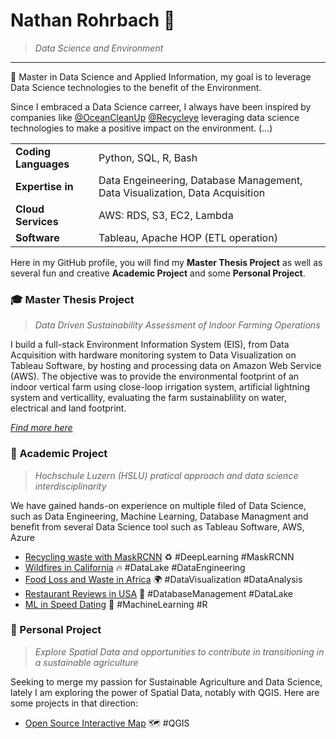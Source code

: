 # Nathan Rohrbach 🌱
> *Data Science and Environment*
-----------------------------

📌 Master in Data Science and Applied Information, my goal is to leverage Data Science technologies to the benefit of the Environment. 

Since I embraced a Data Science carreer, I always have been inspired by companies like [@OceanCleanUp](https://theoceancleanup.com/) [@Recycleye](https://recycleye.com/) leveraging data science technologies to make a positive impact on the environment. (...) 


|                    |        |
| ---                | --- |
|**Coding Languages**| Python, SQL, R, Bash |
|**Expertise in**    | Data Engeineering, Database Management, Data Visualization, Data Acquisition|
|**Cloud Services**  | AWS: RDS, S3, EC2, Lambda |
|**Software**| Tableau, Apache HOP (ETL operation)|

Here in my GitHub profile, you will find my **Master Thesis Project** as well as several fun and creative **Academic Project** and some **Personal Project**. 

### 🎓 Master Thesis Project
> *Data Driven Sustainability Assessment of Indoor Farming Operations*

I build a full-stack Environment Information System (EIS), from Data Acquisition with hardware monitoring system to Data Visualization on Tableau Software, by hosting and processing data on Amazon Web Service (AWS). The objective was to provide the environmental footprint of an indoor vertical farm using close-loop irrigation system, artificial lightning system and verticallity, evaluating the farm sustainablility on water, electrical and land footprint.  

*[Find more here]()*

### 🔬 Academic Project
> *Hochschule Luzern (HSLU) pratical approach and data science interdisciplinarity*

We have gained hands-on experience on multiple filed of Data Science, such as Data Engineering, Machine Learning, Database Managment and benefit from several Data Science tool such as Tableau Software, AWS, Azure 

* [Recycling waste with MaskRCNN](https://github.com/NatchosR/Deep-Recycling/blob/main/README.md) :recycle: #DeepLearning #MaskRCNN
* [Wildfires in California](https://github.com/NatchosR/DataLake_Wildfires_California?tab=readme-ov-file) :fire: #DataLake #DataEngineering
* [Food Loss and Waste in Africa]() 🌍 #DataVisualization #DataAnalysis
* [Restaurant Reviews in USA](https://github.com/NatchosR/Restaurants-Database-in-the-US) :fork_and_knife: #DatabaseManagement #DataLake
* [ML in Speed Dating](https://github.com/NatchosR/ML---Speed-Dating) 💌 #MachineLearning #R

### 🙆 Personal Project
> *Explore Spatial Data and opportunities to contribute in transitioning in a sustainable agriculture*

Seeking to merge my passion for Sustainable Agriculture and Data Science, lately I am exploring the power of Spatial Data, notably with QGIS. Here are some projects in that direction:

* [Open Source Interactive Map]() 🗺️ #QGIS


<!--
**NatchosR/NatchosR** is a ✨ _special_ ✨ repository because its `README.md` (this file) appears on your GitHub profile.

Here are some ideas to get you started:

- 🔭 I’m currently working on ...
- 🌱 I’m currently learning ...
- 👯 I’m looking to collaborate on ...
- 🤔 I’m looking for help with ...
- 💬 Ask me about ...
- 📫 How to reach me: ...
- 😄 Pronouns: ...
- ⚡ Fun fact: ...
-->
